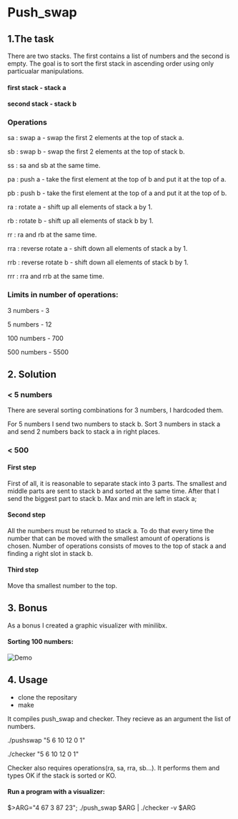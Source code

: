 # Push_swap
## 1.The task
There are two stacks. The first contains a list of numbers and the second is empty. The goal is to sort the first stack in ascending order using only particualar manipulations.
#### first stack - stack a
#### second stack - stack b
### Operations
sa : swap a - swap the first 2 elements at the top of stack a.

sb : swap b - swap the first 2 elements at the top of stack b.

ss : sa and sb at the same time.

pa : push a - take the first element at the top of b and put it at the top of a.

pb : push b - take the first element at the top of a and put it at the top of b.

ra : rotate a - shift up all elements of stack a by 1.

rb : rotate b - shift up all elements of stack b by 1.

rr : ra and rb at the same time.

rra : reverse rotate a - shift down all elements of stack a by 1.

rrb : reverse rotate b - shift down all elements of stack b by 1.

rrr : rra and rrb at the same time.

### Limits in number of operations:
3 numbers - 3

5 numbers - 12

100 numbers - 700

500 numbers - 5500

## 2. Solution
### < 5 numbers
There are several sorting combinations for 3 numbers, I hardcoded them.

For 5 numbers I send two numbers to stack b. Sort 3 numbers in stack a and send 2 numbers back to stack a in right places.

### < 500
#### First step
First of all, it is reasonable to separate stack into 3 parts. The smallest and middle parts are sent to stack b and sorted at the same time. After that I send the biggest part to stack b. Max and min are left in stack a;
#### Second step
All the numbers must be returned to stack a. To do that every time the number that can be moved with the smallest amount of operations is chosen. Number of operations consists of moves to the top of stack a and finding a right slot in stack b.
#### Third step
Move tha smallest number to the top.

## 3. Bonus
As a bonus I created a graphic visualizer with minilibx.
#### Sorting 100 numbers:
![Demo](demo.gif)
## 4. Usage
- clone the repositary
- make

It compiles push_swap and checker. They recieve as an argument the list of numbers.

./pushswap "5 6 10 12 0 1"

./checker "5 6 10 12 0 1"

Checker also requires operations(ra, sa, rra, sb...). It performs them and types OK if the stack is sorted or KO.

#### Run a program with a visualizer: 
$>ARG="4 67 3 87 23"; ./push_swap $ARG | ./checker -v $ARG
